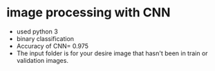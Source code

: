 # image processing with CNN
 - used python 3
 - binary classification
 - Accuracy of CNN= 0.975
 - The input folder is for your desire image that hasn't been in train or validation images.

